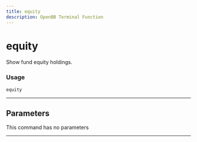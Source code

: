 ```yaml
---
title: equity
description: OpenBB Terminal Function
---
```


# equity

Show fund equity holdings.

### Usage

```python
equity
```

---

## Parameters

This command has no parameters


---
